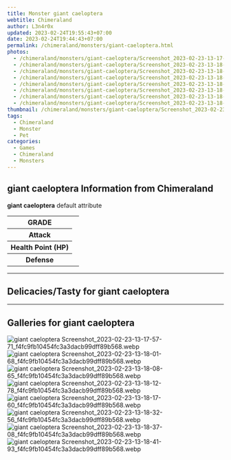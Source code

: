 ```yaml
---
title: Monster giant caeloptera
webtitle: Chimeraland
author: L3n4r0x
updated: 2023-02-24T19:55:43+07:00
date: 2023-02-24T19:44:43+07:00
permalink: /chimeraland/monsters/giant-caeloptera.html
photos:
  - /chimeraland/monsters/giant-caeloptera/Screenshot_2023-02-23-13-17-57-71_f4fc9fb10454fc3a3dacb99dff89b568.webp
  - /chimeraland/monsters/giant-caeloptera/Screenshot_2023-02-23-13-18-01-68_f4fc9fb10454fc3a3dacb99dff89b568.webp
  - /chimeraland/monsters/giant-caeloptera/Screenshot_2023-02-23-13-18-08-65_f4fc9fb10454fc3a3dacb99dff89b568.webp
  - /chimeraland/monsters/giant-caeloptera/Screenshot_2023-02-23-13-18-12-78_f4fc9fb10454fc3a3dacb99dff89b568.webp
  - /chimeraland/monsters/giant-caeloptera/Screenshot_2023-02-23-13-18-17-60_f4fc9fb10454fc3a3dacb99dff89b568.webp
  - /chimeraland/monsters/giant-caeloptera/Screenshot_2023-02-23-13-18-32-56_f4fc9fb10454fc3a3dacb99dff89b568.webp
  - /chimeraland/monsters/giant-caeloptera/Screenshot_2023-02-23-13-18-37-08_f4fc9fb10454fc3a3dacb99dff89b568.webp
  - /chimeraland/monsters/giant-caeloptera/Screenshot_2023-02-23-13-18-41-93_f4fc9fb10454fc3a3dacb99dff89b568.webp
thumbnail: /chimeraland/monsters/giant-caeloptera/Screenshot_2023-02-23-13-17-57-71_f4fc9fb10454fc3a3dacb99dff89b568.webp
tags:
  - Chimeraland
  - Monster
  - Pet
categories:
  - Games
  - Chimeraland
  - Monsters
---
```


<section id="bootstrap-wrapper"><link rel="stylesheet" href="https://rawcdn.githack.com/dimaslanjaka/Web-Manajemen/0c3b5aa1813bd4abcd2c11bf3e37928b15c28664/css/bootstrap-5-3-0-alpha3-wrapper.css"/><h2>giant caeloptera Information from Chimeraland</h2><p><b>giant caeloptera</b> default attribute <table><tr><th>GRADE</th><td></td></tr><tr><th>Attack</th><td></td></tr><tr><th>Health Point (HP)</th><td></td></tr><tr><th>Defense</th><td></td></tr></table></p><hr/><h2>Delicacies/Tasty for giant caeloptera</h2><hr/><div id="gallery"><h2>Galleries for giant caeloptera</h2><div class="row"><div class="col-lg-6 col-12"><img src="/chimeraland/monsters/giant-caeloptera/Screenshot_2023-02-23-13-17-57-71_f4fc9fb10454fc3a3dacb99dff89b568.webp" alt="giant caeloptera Screenshot_2023-02-23-13-17-57-71_f4fc9fb10454fc3a3dacb99dff89b568.webp"/></div><div class="col-lg-6 col-12"><img src="/chimeraland/monsters/giant-caeloptera/Screenshot_2023-02-23-13-18-01-68_f4fc9fb10454fc3a3dacb99dff89b568.webp" alt="giant caeloptera Screenshot_2023-02-23-13-18-01-68_f4fc9fb10454fc3a3dacb99dff89b568.webp"/></div><div class="col-lg-6 col-12"><img src="/chimeraland/monsters/giant-caeloptera/Screenshot_2023-02-23-13-18-08-65_f4fc9fb10454fc3a3dacb99dff89b568.webp" alt="giant caeloptera Screenshot_2023-02-23-13-18-08-65_f4fc9fb10454fc3a3dacb99dff89b568.webp"/></div><div class="col-lg-6 col-12"><img src="/chimeraland/monsters/giant-caeloptera/Screenshot_2023-02-23-13-18-12-78_f4fc9fb10454fc3a3dacb99dff89b568.webp" alt="giant caeloptera Screenshot_2023-02-23-13-18-12-78_f4fc9fb10454fc3a3dacb99dff89b568.webp"/></div><div class="col-lg-6 col-12"><img src="/chimeraland/monsters/giant-caeloptera/Screenshot_2023-02-23-13-18-17-60_f4fc9fb10454fc3a3dacb99dff89b568.webp" alt="giant caeloptera Screenshot_2023-02-23-13-18-17-60_f4fc9fb10454fc3a3dacb99dff89b568.webp"/></div><div class="col-lg-6 col-12"><img src="/chimeraland/monsters/giant-caeloptera/Screenshot_2023-02-23-13-18-32-56_f4fc9fb10454fc3a3dacb99dff89b568.webp" alt="giant caeloptera Screenshot_2023-02-23-13-18-32-56_f4fc9fb10454fc3a3dacb99dff89b568.webp"/></div><div class="col-lg-6 col-12"><img src="/chimeraland/monsters/giant-caeloptera/Screenshot_2023-02-23-13-18-37-08_f4fc9fb10454fc3a3dacb99dff89b568.webp" alt="giant caeloptera Screenshot_2023-02-23-13-18-37-08_f4fc9fb10454fc3a3dacb99dff89b568.webp"/></div><div class="col-lg-6 col-12"><img src="/chimeraland/monsters/giant-caeloptera/Screenshot_2023-02-23-13-18-41-93_f4fc9fb10454fc3a3dacb99dff89b568.webp" alt="giant caeloptera Screenshot_2023-02-23-13-18-41-93_f4fc9fb10454fc3a3dacb99dff89b568.webp"/></div></div></div></section>
